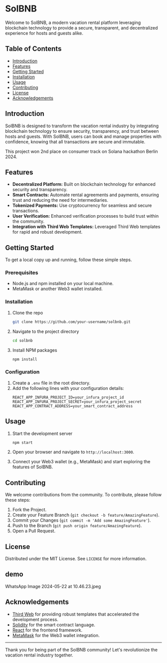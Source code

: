 # SolBNB

Welcome to SolBNB, a modern vacation rental platform leveraging blockchain technology to provide a secure, transparent, and decentralized experience for hosts and guests alike.

## Table of Contents
- [Introduction](#introduction)
- [Features](#features)
- [Getting Started](#getting-started)
- [Installation](#installation)
- [Usage](#usage)
- [Contributing](#contributing)
- [License](#license)
- [Acknowledgements](#acknowledgements)

## Introduction

SolBNB is designed to transform the vacation rental industry by integrating blockchain technology to ensure security, transparency, and trust between hosts and guests. With SolBNB, users can book and manage properties with confidence, knowing that all transactions are secure and immutable.

This project won 2nd place on consumer track on Solana hackathon Berlin 2024.

## Features

- **Decentralized Platform:** Built on blockchain technology for enhanced security and transparency.
- **Smart Contracts:** Automate rental agreements and payments, ensuring trust and reducing the need for intermediaries.
- **Tokenized Payments:** Use cryptocurrency for seamless and secure transactions.
- **User Verification:** Enhanced verification processes to build trust within the community.
- **Integration with Third Web Templates:** Leveraged Third Web templates for rapid and robust development.

## Getting Started

To get a local copy up and running, follow these simple steps.

### Prerequisites

- Node.js and npm installed on your local machine.
- MetaMask or another Web3 wallet installed.

### Installation

1. Clone the repo
   ```sh
   git clone https://github.com/your-username/solbnb.git
   ```
2. Navigate to the project directory
   ```sh
   cd solbnb
   ```
3. Install NPM packages
   ```sh
   npm install
   ```

### Configuration

1. Create a `.env` file in the root directory.
2. Add the following lines with your configuration details:
   ```env
   REACT_APP_INFURA_PROJECT_ID=your_infura_project_id
   REACT_APP_INFURA_PROJECT_SECRET=your_infura_project_secret
   REACT_APP_CONTRACT_ADDRESS=your_smart_contract_address
   ```

## Usage

1. Start the development server
   ```sh
   npm start
   ```
2. Open your browser and navigate to `http://localhost:3000`.

3. Connect your Web3 wallet (e.g., MetaMask) and start exploring the features of SolBNB.

## Contributing

We welcome contributions from the community. To contribute, please follow these steps:

1. Fork the Project.
2. Create your Feature Branch (`git checkout -b feature/AmazingFeature`).
3. Commit your Changes (`git commit -m 'Add some AmazingFeature'`).
4. Push to the Branch (`git push origin feature/AmazingFeature`).
5. Open a Pull Request.

## License

Distributed under the MIT License. See `LICENSE` for more information.

## demo

WhatsApp Image 2024-05-22 at 10.46.23.jpeg

## Acknowledgements

- [Third Web](https://thirdweb.com) for providing robust templates that accelerated the development process.
- [Solidity](https://soliditylang.org) for the smart contract language.
- [React](https://reactjs.org) for the frontend framework.
- [MetaMask](https://metamask.io) for the Web3 wallet integration.

---

Thank you for being part of the SolBNB community! Let's revolutionize the vacation rental industry together.
